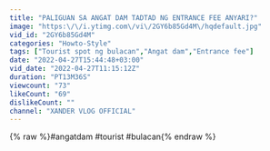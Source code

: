 ```yaml
---
title: "PALIGUAN SA ANGAT DAM TADTAD NG ENTRANCE FEE ANYARI?"
image: "https:\/\/i.ytimg.com\/vi\/2GY6b85Gd4M\/hqdefault.jpg"
vid_id: "2GY6b85Gd4M"
categories: "Howto-Style"
tags: ["Tourist spot ng bulacan","Angat dam","Entrance fee"]
date: "2022-04-27T15:44:48+03:00"
vid_date: "2022-04-27T11:15:12Z"
duration: "PT13M36S"
viewcount: "73"
likeCount: "69"
dislikeCount: ""
channel: "XANDER VLOG OFFICIAL"
---
```

{% raw %}#angatdam #tourist #bulacan{% endraw %}
